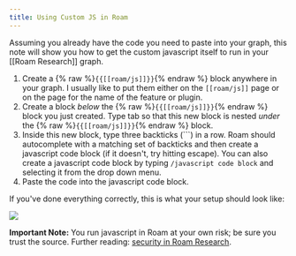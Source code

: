 ```yaml
---
title: Using Custom JS in Roam
---
```


Assuming you already have the code you need to paste into your graph, this note will show you how to get the custom javascript itself to run in your [[Roam Research]] graph.

1. Create a {% raw %}`{{[[roam/js]]}}`{% endraw %}  block anywhere in your graph. I usually like to put them either on the `[[roam/js]]` page or on the page for the name of the feature or plugin.
2. Create a block *below* the {% raw %}`{{[[roam/js]]}}`{% endraw %} block you just created. Type tab so that this new block is nested *under* the {% raw %}`{{[[roam/js]]}}`{% endraw %} block.
3. Inside this new block, type three backticks (\`\`\`) in a row. Roam should autocomplete with a matching set of backticks and then create a javascript code block (if it doesn't, try hitting escape). You can also create a javascript code block by typing `/javascript code block` and selecting it from the drop down menu. 
5. Paste the code into the javascript code block.

If you've done everything correctly, this is what your setup should look like:

<img src="/garden/assets/roamjsblock.png"/>

**Important Note:** You run javascript in Roam at your own risk; be sure you trust the source. Further reading: [security in Roam Research](https://www.zsolt.blog/2021/03/roam-sex-ed.html).

